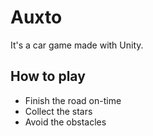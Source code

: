 # Auxto

It's a car game made with Unity.

## How to play

- Finish the road on-time
- Collect the stars 
- Avoid the obstacles